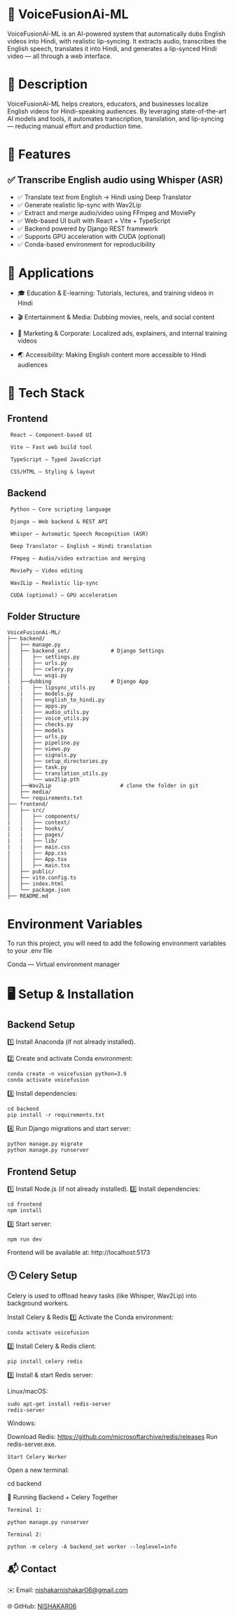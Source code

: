 # 🎥 VoiceFusionAi-ML
VoiceFusionAi-ML is an AI-powered system that automatically dubs English videos into Hindi, with realistic lip-syncing.
It extracts audio, transcribes the English speech, translates it into Hindi, and generates a lip-synced Hindi video — all through a web interface.

# 📖 Description
VoiceFusionAi-ML helps creators, educators, and businesses localize English videos for Hindi-speaking audiences.
By leveraging state-of-the-art AI models and tools, it automates transcription, translation, and lip-syncing — reducing manual effort and production time.

# 🌟 Features
## ✅ Transcribe English audio using Whisper (ASR)
- ✅ Translate text from English → Hindi using Deep Translator
- ✅ Generate realistic lip-sync with Wav2Lip
- ✅ Extract and merge audio/video using FFmpeg and MoviePy
- ✅ Web-based UI built with React + Vite + TypeScript
- ✅ Backend powered by Django REST framework
- ✅ Supports GPU acceleration with CUDA (optional)
- ✅ Conda-based environment for reproducibility
# 🎯 Applications
- 🎓 Education & E-learning: Tutorials, lectures, and training videos in Hindi

- 🎬 Entertainment & Media: Dubbing movies, reels, and social content

- 💼 Marketing & Corporate: Localized ads, explainers, and internal training videos

- 🌏 Accessibility: Making English content more accessible to Hindi audiences

# 🧰 Tech Stack

## Frontend
     React — Component-based UI

     Vite — Fast web build tool

     TypeScript — Typed JavaScript

     CSS/HTML — Styling & layout

## Backend

     Python — Core scripting language

     Django — Web backend & REST API

     Whisper — Automatic Speech Recognition (ASR)

     Deep Translator — English → Hindi translation

     FFmpeg — Audio/video extraction and merging

     MoviePy — Video editing

     Wav2Lip — Realistic lip-sync

     CUDA (optional) — GPU acceleration
     
## Folder Structure
```
VoiceFusionAi-ML/
├── backend/
│   ├── manage.py
│   ├── backend_set/             # Django Settings
│   │   ├── settings.py
│   │   ├── urls.py
|   |   ├── celery.py
│   │   └── wsgi.py   
|   ├──dubbing                   # Django App
|   |   ├── lipsync_utils.py
│   |   ├── models.py
│   |   ├── english_to_hindi.py
│   │   ├── apps.py
│   |   ├── audio_utils.py
│   |   ├── voice_utils.py
│   │   ├── checks.py
│   |   ├── models
│   │   ├── urls.py
│   │   ├── pipeline.py
│   │   ├── views.py
│   │   ├── signals.py
│   │   ├── setup_directories.py
│   │   ├── task.py
│   │   ├── translation_utils.py
│   │   └── wav2lip.pth
│   ├──Wav2Lip                      # clone the folder in git
│   ├── media/
│   └── requirements.txt
├── frontend/                      
│   ├── src/
│   │   ├── components/
|   |   ├── context/
|   |   ├── hooks/
|   |   ├── pages/
|   |   ├── lib/
|   |   ├── main.css
|   |   ├── App.css
│   │   ├── App.tsx
│   │   ├── main.tsx
│   ├── public/
│   ├── vite.config.ts
│   ├── index.html
│   └── package.json
├── README.md

```
# Environment Variables

To run this project, you will need to add the following environment variables to your .env file


Conda — Virtual environment manager

# 🖥️ Setup & Installation
## Backend Setup
1️⃣ Install Anaconda (if not already installed).

2️⃣ Create and activate Conda environment:
```
conda create -n voicefusion python=3.9
conda activate voicefusion
```
3️⃣ Install dependencies:
```
cd backend
pip install -r requirements.txt
```
4️⃣ Run Django migrations and start server:
```
python manage.py migrate
python manage.py runserver
```
## Frontend Setup

1️⃣ Install Node.js (if not already installed).
2️⃣ Install dependencies:
```
cd frontend
npm install
```
3️⃣ Start server:
```
npm run dev
```
Frontend will be available at: http://localhost:5173
## 🕒 Celery Setup
Celery is used to offload heavy tasks (like Whisper, Wav2Lip) into background workers.

Install Celery & Redis
1️⃣ Activate the Conda environment:

```
conda activate voicefusion
```
2️⃣ Install Celery & Redis client:
```
pip install celery redis
```
3️⃣ Install & start Redis server:

Linux/macOS:
```
sudo apt-get install redis-server
redis-server
```
Windows:

Download Redis: https://github.com/microsoftarchive/redis/releases
Run redis-server.exe.
```
Start Celery Worker
```
Open a new terminal:

cd backend

🔗 Running Backend + Celery Together
```
Terminal 1:

python manage.py runserver

Terminal 2:

python -m celery -A backend_set worker --loglevel=info
```




## 📬 Contact
✉️ Email: nishakarnishakar06@gmail.com

🌐 GitHub: [NISHAKAR06](https://github.com/NISHAKAR06)


